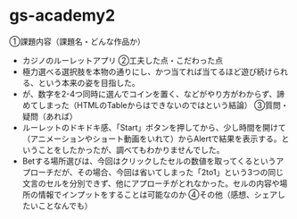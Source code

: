 # gs-academy2
①課題内容（課題名・どんな作品か）
- カジノのルーレットアプリ
②工夫した点・こだわった点
- 極力選べる選択肢を本物の通りにし、かつ当てれば当てるほど遊び続けられる、という本来の姿を目指した。
- が、数字を2-4つ同時に選んでコインを置く、などがやり方がわからず、諦めてしまった（HTMLのTableからはできないのではという結論）
③質問・疑問（あれば）
- ルーレットのドキドキ感、「Start」ボタンを押してから、少し時間を開けて（アニメーションやショート動画をいれて）からAlertで結果を表示する。ということをしたかったが、調べてもわかりませんでした。
- Betする場所選びは、今回はクリックしたセルの数値を取ってくるというアプローチだが、その場合、今回は省いてしまった「2to1」という3つの同じ文言のセルを分別できず、他にアプローチがとれなかった。セルの内容や場所の情報でインプットをすることは可能なのか
④その他（感想、シェアしたいことなんでも）
